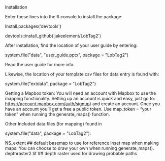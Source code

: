 
Installation

Enter these lines into the R console to install the package:

Install.packages('devtools')

devtools::install_github('jakeelement/LobTag2')

After installation, find the location of your user guide by entering:

system.file("data", "user_guide.pptx", package = "LobTag2")

Read the user guide for more info.

Likewise, the location of your template csv files for data entry is found with:

system.file("extdata", package = "LobTag2")

Getting a Mapbox token:
You will need an account with Mapbox to use the mapping functionality. Setting up an account is quick and easy, just go to: 
https://account.mapbox.com/auth/signup/
and create an account. Once you have an account you’ll get a free a public token. Use map_token = “your token” when running the generate_maps() function. 

Other Included data files (for mapping) found in 

system.file("data", package = "LobTag2"):

NS_extent   ## default basemap to use for reference inset map when making maps. You can choose to draw your own when running generate_maps().
depthraster2.tif   ## depth raster used for drawing probable paths
